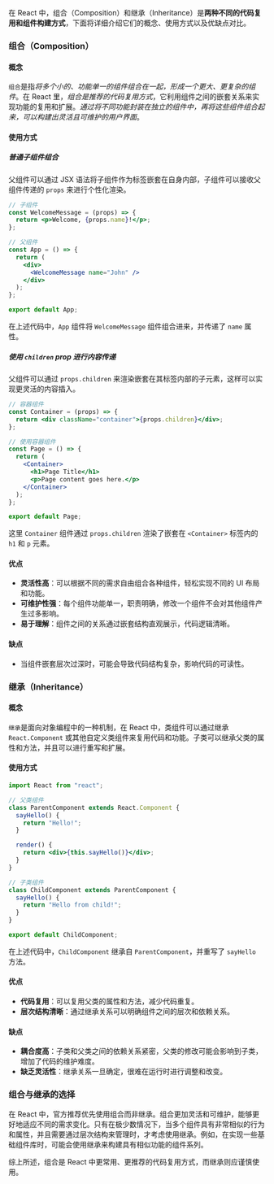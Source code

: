 在 React 中，组合（Composition）和继承（Inheritance）是**两种不同的代码复用和组件构建方式**，下面将详细介绍它们的概念、使用方式以及优缺点对比。

### 组合（Composition）

#### 概念

`组合`是指*将多个小的、功能单一的组件组合在一起，形成一个更大、更复杂的组件*。在 React 里，*组合是推荐的代码复用方式*，它利用组件之间的嵌套关系来实现功能的复用和扩展。*通过将不同功能封装在独立的组件中，再将这些组件组合起来，可以构建出灵活且可维护的用户界面*。

#### 使用方式

##### 普通子组件组合

父组件可以通过 JSX 语法将子组件作为标签嵌套在自身内部，子组件可以接收父组件传递的 `props` 来进行个性化渲染。

```jsx
// 子组件
const WelcomeMessage = (props) => {
  return <p>Welcome, {props.name}!</p>;
};

// 父组件
const App = () => {
  return (
    <div>
      <WelcomeMessage name="John" />
    </div>
  );
};

export default App;
```

在上述代码中，`App` 组件将 `WelcomeMessage` 组件组合进来，并传递了 `name` 属性。

##### 使用 `children` prop 进行内容传递

父组件可以通过 `props.children` 来渲染嵌套在其标签内部的子元素，这样可以实现更灵活的内容插入。

```jsx
// 容器组件
const Container = (props) => {
  return <div className="container">{props.children}</div>;
};

// 使用容器组件
const Page = () => {
  return (
    <Container>
      <h1>Page Title</h1>
      <p>Page content goes here.</p>
    </Container>
  );
};

export default Page;
```

这里 `Container` 组件通过 `props.children` 渲染了嵌套在 `<Container>` 标签内的 `h1` 和 `p` 元素。

#### 优点

- **灵活性高**：可以根据不同的需求自由组合各种组件，轻松实现不同的 UI 布局和功能。
- **可维护性强**：每个组件功能单一，职责明确，修改一个组件不会对其他组件产生过多影响。
- **易于理解**：组件之间的关系通过嵌套结构直观展示，代码逻辑清晰。

#### 缺点

- 当组件嵌套层次过深时，可能会导致代码结构复杂，影响代码的可读性。

### 继承（Inheritance）

#### 概念

`继承`是面向对象编程中的一种机制，在 React 中，类组件可以通过继承 `React.Component` 或其他自定义类组件来复用代码和功能。子类可以继承父类的属性和方法，并且可以进行重写和扩展。

#### 使用方式

```jsx
import React from "react";

// 父类组件
class ParentComponent extends React.Component {
  sayHello() {
    return "Hello!";
  }

  render() {
    return <div>{this.sayHello()}</div>;
  }
}

// 子类组件
class ChildComponent extends ParentComponent {
  sayHello() {
    return "Hello from child!";
  }
}

export default ChildComponent;
```

在上述代码中，`ChildComponent` 继承自 `ParentComponent`，并重写了 `sayHello` 方法。

#### 优点

- **代码复用**：可以复用父类的属性和方法，减少代码重复。
- **层次结构清晰**：通过继承关系可以明确组件之间的层次和依赖关系。

#### 缺点

- **耦合度高**：子类和父类之间的依赖关系紧密，父类的修改可能会影响到子类，增加了代码的维护难度。
- **缺乏灵活性**：继承关系一旦确定，很难在运行时进行调整和改变。

### 组合与继承的选择

在 React 中，官方推荐优先使用组合而非继承。组合更加灵活和可维护，能够更好地适应不同的需求变化。只有在极少数情况下，当多个组件具有非常相似的行为和属性，并且需要通过层次结构来管理时，才考虑使用继承。例如，在实现一些基础组件库时，可能会使用继承来构建具有相似功能的组件系列。

综上所述，组合是 React 中更常用、更推荐的代码复用方式，而继承则应谨慎使用。
